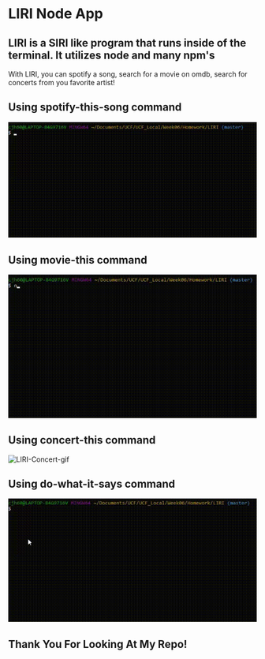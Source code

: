 # LIRI Node App
## LIRI is a SIRI like program that runs inside of the terminal. It utilizes node and many npm's
With LIRI, you can spotify a song, search for a movie on omdb, search for concerts from you favorite artist!

## Using spotify-this-song command
![LIRI-Spotify-gif](assets/spotify-this-song.gif)

## Using movie-this command
![LIRI-Movie-gif](assets/movie-this.gif)

## Using concert-this command
![LIRI-Concert-gif](assets/concert-this.gif)

## Using do-what-it-says command
![LIRI-random-gif](assets/do-what-it-says.gif)

## Thank You For Looking At My Repo!